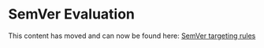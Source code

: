 # SemVer Evaluation

This content has moved and can now be found here: [SemVer targeting rules](https://flagd.dev/reference/targeting_rules_specifiers)
